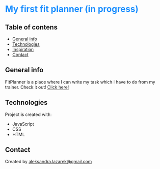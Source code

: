 <font color="#1E90FF"><h1>My first fit planner (in progress)</h1></font>

## Table of contens
* [General info](#general-info)
* [Technologies](#technologies)
* [Inspiration](#inspiration)
* [Contact](#contact)

## General info
FitPlanner is a place where I can write my task which I have to do from my trainer. Check it out!  [Click here!](https://alexandrakurek.github.io/fitplanner/) 

## Technologies
Project is created with:
* JavaScript
* CSS
* HTML

## Contact
Created by aleksandra.lazarek@gmail.com
